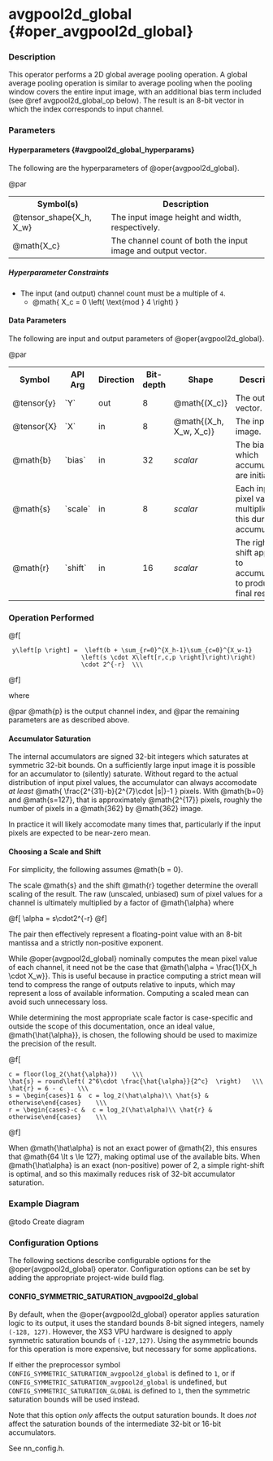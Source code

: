 

# avgpool2d_global                                     {#oper_avgpool2d_global}


### Description 

This operator performs a 2D global average pooling operation. A global average pooling operation is similar to average 
pooling when the pooling window covers the entire input image, with an additional bias term included (see 
@ref avgpool2d_global_op below). 
The result is an 8-bit vector in which the index corresponds to input channel.

### Parameters 

#### Hyperparameters        {#avgpool2d_global_hyperparams}

The following are the hyperparameters of @oper{avgpool2d_global}.

@par

<table>
<tr><th>Symbol(s)       <th>Description

<tr><td>@tensor_shape{X_h, X_w}    <td>The input image height and width, respectively.
<tr><td>@math{X_c}                 <td>The channel count of both the input image and output vector.
</table>

##### Hyperparameter Constraints

* The input (and output) channel count must be a multiple of `4`.
  * @math{ X_c = 0 \left( \text{mod } 4 \right) }

#### Data Parameters

The following are input and output parameters of @oper{avgpool2d_global}.

@par

<table>
<tr><th colspan="2">Symbol      <th>API Arg     <th>Direction   <th>Bit-depth   <th>Shape                       <th>Description
<tr><td colspan="2">@tensor{y}  <td>`Y`         <td>out         <td>8           <td>@math{(X_c)}                
<td>The output vector.

<tr><td colspan="2">@tensor{X}  <td>`X`         <td>in          <td>8           <td>@math{(X_h, X_w, X_c)}      
<td>The input image.

<tr><td colspan="2">@math{b}    <td>`bias`      <td>in          <td>32          <td><i>scalar</i></a>               
<td>The bias with which accumulators are initialized.

<tr><td colspan="2">@math{s}    <td>`scale`     <td>in          <td>8           <td><i>scalar</i></a>               
<td>Each input pixel value is multiplied by this during accumulation.

<tr><td colspan="2">@math{r}    <td>`shift`     <td>in          <td>16          <td><i>scalar</i></a>               
<td>The right-shift applied to accumulators to produce a final result.

</table>



### Operation Performed

@f[

     y\left[p \right] =  \left(b + \sum_{r=0}^{X_h-1}\sum_{c=0}^{X_w-1}
                        \left(s \cdot X\left[r,c,p \right]\right)\right)
                        \cdot 2^{-r}  \\\

@f]

where  

@par
@math{p} is the output channel index, and
@par
the remaining parameters are as described above.

#### Accumulator Saturation

The internal accumulators are signed 32-bit integers which saturates at symmetric 32-bit bounds. 
On a sufficiently large input image it is possible for an accumulator to (silently) saturate.
Without regard to the actual distribution of input pixel values, the accumulator can always accomodate _at least_ 
@math{ \frac{2^{31}-b}{2^{7}\cdot |s|}-1 } pixels. With @math{b=0} and @math{s=127}, that is approximately
@math{2^{17}} pixels, roughly  the number of pixels in a @math{362} by @math{362} image.

In practice it will likely accomodate many times that, particularly if the input pixels are expected to be 
near-zero mean.

#### Choosing a Scale and Shift

For simplicity, the following assumes @math{b = 0}.

The scale @math{s} and the shift @math{r} together determine the overall scaling of the result. The raw (unscaled, 
unbiased) sum of pixel values for a channel is ultimately multiplied by a factor of @math{\alpha} where

@f[
    \alpha = s\cdot2^{-r}
@f]

The pair then effectively represent a floating-point value with an 8-bit mantissa and a strictly non-positive exponent.

While @oper{avgpool2d_global} nominally computes the mean pixel value of each channel, it need not be the case that
@math{\alpha = \frac{1}{X_h \cdot X_w}}. This is useful because in practice computing a strict mean will tend to 
compress the range of outputs relative to inputs, which may represent a loss of available information. Computing a 
scaled mean can avoid such unnecessary loss.

While determining the most appropriate scale factor is case-specific and outside the scope of this documentation, once
an ideal value, @math{\hat{\alpha}}, is chosen, the following should be used to maximize the precision of the result.

@f[

    c = floor(log_2(\hat{\alpha}))    \\\
    \hat{s} = round\left( 2^6\cdot \frac{\hat{\alpha}}{2^c}  \right)   \\\
    \hat{r} = 6 - c    \\\
    s = \begin{cases}1 &  c = log_2(\hat\alpha)\\ \hat{s} & otherwise\end{cases}    \\\
    r = \begin{cases}-c &  c = log_2(\hat\alpha)\\ \hat{r} & otherwise\end{cases}    \\\

@f]

When @math{\hat\alpha} is not an exact power of @math{2}, this ensures that @math{64 \lt s \le 127}, making optimal use
of the available bits. When @math{\hat\alpha} is an exact (non-positive) power of 2, a simple right-shift is optimal,
and so this maximally reduces risk of 32-bit accumulator saturation.

### Example Diagram

@todo Create diagram

### Configuration Options

The following sections describe configurable options for the @oper{avgpool2d_global} operator. Configuration options can
be set by adding the appropriate project-wide build flag.

#### CONFIG_SYMMETRIC_SATURATION_avgpool2d_global

By default, when the @oper{avgpool2d_global} operator applies saturation logic to its output, it uses the standard bounds 8-bit 
signed integers, namely `(-128, 127)`. However, the XS3 VPU hardware is designed to apply symmetric saturation bounds of
`(-127,127)`. Using the asymmetric bounds for this operation is more expensive, but necessary for some applications.

If either the preprocessor symbol `CONFIG_SYMMETRIC_SATURATION_avgpool2d_global` is defined to `1`, or if 
`CONFIG_SYMMETRIC_SATURATION_avgpool2d_global` is undefined, but `CONFIG_SYMMETRIC_SATURATION_GLOBAL` is defined to `1`,
then the symmetric saturation bounds will be used instead. 

Note that this option *only* affects the output saturation bounds. It does *not* affect the saturation bounds of the
intermediate 32-bit or 16-bit accumulators.

See nn_config.h.

